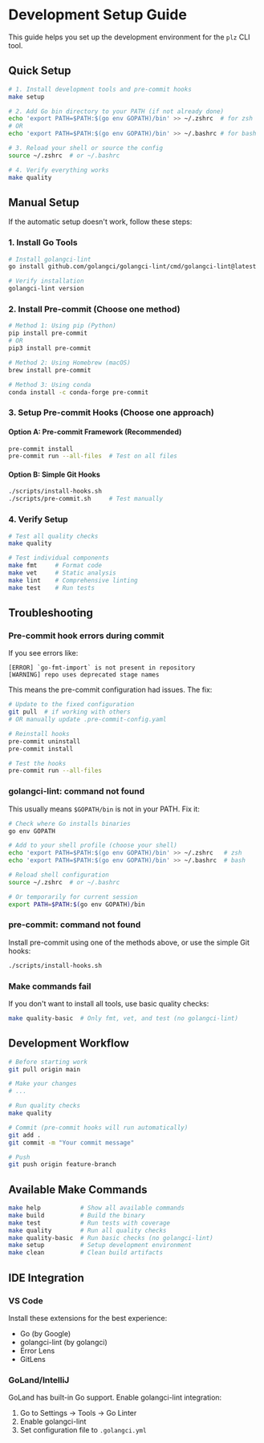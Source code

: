 # Development Setup Guide

This guide helps you set up the development environment for the `plz` CLI tool.

## Quick Setup

```bash
# 1. Install development tools and pre-commit hooks
make setup

# 2. Add Go bin directory to your PATH (if not already done)
echo 'export PATH=$PATH:$(go env GOPATH)/bin' >> ~/.zshrc  # for zsh
# OR
echo 'export PATH=$PATH:$(go env GOPATH)/bin' >> ~/.bashrc # for bash

# 3. Reload your shell or source the config
source ~/.zshrc  # or ~/.bashrc

# 4. Verify everything works
make quality
```

## Manual Setup

If the automatic setup doesn't work, follow these steps:

### 1. Install Go Tools

```bash
# Install golangci-lint
go install github.com/golangci/golangci-lint/cmd/golangci-lint@latest

# Verify installation
golangci-lint version
```

### 2. Install Pre-commit (Choose one method)

```bash
# Method 1: Using pip (Python)
pip install pre-commit
# OR
pip3 install pre-commit

# Method 2: Using Homebrew (macOS)
brew install pre-commit

# Method 3: Using conda
conda install -c conda-forge pre-commit
```

### 3. Setup Pre-commit Hooks (Choose one approach)

#### Option A: Pre-commit Framework (Recommended)
```bash
pre-commit install
pre-commit run --all-files  # Test on all files
```

#### Option B: Simple Git Hooks
```bash
./scripts/install-hooks.sh
./scripts/pre-commit.sh     # Test manually
```

### 4. Verify Setup

```bash
# Test all quality checks
make quality

# Test individual components
make fmt     # Format code
make vet     # Static analysis
make lint    # Comprehensive linting
make test    # Run tests
```

## Troubleshooting

### Pre-commit hook errors during commit

If you see errors like:
```
[ERROR] `go-fmt-import` is not present in repository
[WARNING] repo uses deprecated stage names
```

This means the pre-commit configuration had issues. The fix:

```bash
# Update to the fixed configuration
git pull  # if working with others
# OR manually update .pre-commit-config.yaml

# Reinstall hooks
pre-commit uninstall
pre-commit install

# Test the hooks
pre-commit run --all-files
```

### golangci-lint: command not found

This usually means `$GOPATH/bin` is not in your PATH. Fix it:

```bash
# Check where Go installs binaries
go env GOPATH

# Add to your shell profile (choose your shell)
echo 'export PATH=$PATH:$(go env GOPATH)/bin' >> ~/.zshrc   # zsh
echo 'export PATH=$PATH:$(go env GOPATH)/bin' >> ~/.bashrc  # bash

# Reload shell configuration
source ~/.zshrc  # or ~/.bashrc

# Or temporarily for current session
export PATH=$PATH:$(go env GOPATH)/bin
```

### pre-commit: command not found

Install pre-commit using one of the methods above, or use the simple Git hooks:

```bash
./scripts/install-hooks.sh
```

### Make commands fail

If you don't want to install all tools, use basic quality checks:

```bash
make quality-basic  # Only fmt, vet, and test (no golangci-lint)
```

## Development Workflow

```bash
# Before starting work
git pull origin main

# Make your changes
# ...

# Run quality checks
make quality

# Commit (pre-commit hooks will run automatically)
git add .
git commit -m "Your commit message"

# Push
git push origin feature-branch
```

## Available Make Commands

```bash
make help           # Show all available commands
make build          # Build the binary
make test           # Run tests with coverage
make quality        # Run all quality checks
make quality-basic  # Run basic checks (no golangci-lint)
make setup          # Setup development environment
make clean          # Clean build artifacts
```

## IDE Integration

### VS Code

Install these extensions for the best experience:

- Go (by Google)
- golangci-lint (by golangci)
- Error Lens
- GitLens

### GoLand/IntelliJ

GoLand has built-in Go support. Enable golangci-lint integration:

1. Go to Settings → Tools → Go Linter
2. Enable golangci-lint
3. Set configuration file to `.golangci.yml`
